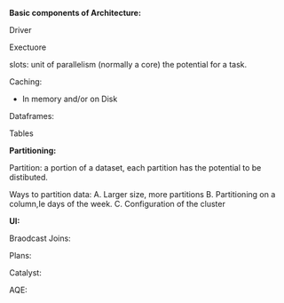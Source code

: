 **Basic components of Architecture:**

Driver

Exectuore

slots: unit of parallelism (normally a core) the potential for a task.



Caching:

* In memory and/or on Disk

Dataframes: 

Tables



**Partitioning:**

Partition: a portion of a dataset, each partition has the potential to be distibuted.

Ways to partition data: 
  A. Larger size, more partitions
  B. Partitioning on a column,Ie days of the week.
  C. Configuration of the cluster

**UI:**


Braodcast Joins:


Plans:


Catalyst:


AQE:


